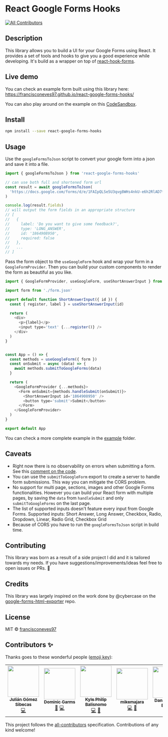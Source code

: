 # React Google Forms Hooks
<!-- ALL-CONTRIBUTORS-BADGE:START - Do not remove or modify this section -->
[![All Contributors](https://img.shields.io/badge/all_contributors-5-orange.svg?style=flat-square)](#contributors-)
<!-- ALL-CONTRIBUTORS-BADGE:END -->

## Description

This library allows you to build a UI for your Google Forms using React. It provides a set of tools and hooks to give you a good experience while developing. It's build as a wrapper on top of [react-hook-forms](https://github.com/react-hook-form/react-hook-form).

## Live demo

You can check an example form built using this library here: https://francisconeves97.github.io/react-google-forms-hooks/

You can also play around on the example on this [CodeSandbox](https://codesandbox.io/s/pedantic-gould-w0ib1?file=/src/App.js).

## Install

```bash
npm install --save react-google-forms-hooks
```

## Usage

Use the `googleFormsToJson` script to convert your google form into a json and save it into a file.

```javascript
import { googleFormsToJson } from 'react-google-forms-hooks'

// can use both full and shortened form url
const result = await googleFormsToJson(
  'https://docs.google.com/forms/d/e/1FAIpQLSe5U3qvg8WHs4nkU-e6h2RlAD7fKoCkou6HO2w2-tXYIA_F8g/viewform'
)

console.log(result.fields)
// will output the form fields in an appropriate structure
// [
//   {
//     label: 'Do you want to give some feedback?',
//     type: 'LONG_ANSWER',
//     id: '1864908950',
//     required: false
//   },
//   ...
// ]
```

Pass the form object to the `useGoogleForm` hook and wrap your form in a `GoogleFormProvider`. Then you can build your custom components to render the form as beautiful as you like.

```javascript
import { GoogleFormProvider, useGoogleForm, useShortAnswerInput } from 'react-google-forms-hooks'

import form from './form.json'

export default function ShortAnswerInput({ id }) {
  const { register, label } = useShortAnswerInput(id)

  return (
    <div>
      <p>{label}</p>
      <input type='text' {...register()} />
    </div>
  )
}


const App = () => {
  const methods = useGoogleForm({ form })
  const onSubmit = async (data) => {
    await methods.submitToGoogleForms(data)
  }

  return (
    <GoogleFormProvider {...methods}>
      <Form onSubmit={methods.handleSubmit(onSubmit)}>
        <ShortAnswerInput id='1864908950' />
        <button type='submit'>Submit</button>
      </Form>
    </GoogleFormProvider>
  )
}

export default App
```

You can check a more complete example in the [example](https://github.com/francisconeves97/react-google-forms-hooks/blob/master/example/src/App.js) folder.

## Caveats

- Right now there is no observability on errors when submitting a form. See this [comment on the code](https://github.com/francisconeves97/react-google-forms-hooks/blob/ca5018e578cfb0e230f9be58dfeee4117db28160/src/hooks/useGoogleForm.ts#L61-L65).
- You can use the `submitToGoogleForm` export to create a server to handle form submissions. This way you can mitigate the CORS problem.
- No support for multi page, sections, images and other Google Forms functionalities. However you can build your React form with multiple pages, by saving the `data` from `handleSubmit` and only `submitToGoogleForms` on the last page.
- The list of supported inputs doesn't feature every input from Google Forms. Supported inputs: Short Answer, Long Answer, Checkbox, Radio, Dropdown, Linear, Radio Grid, Checkbox Grid
- Because of CORS you have to run the `googleFormsToJson` script in build time.

## Contributing

This library was born as a result of a side project I did and it is tailored towards my needs. If you have suggestions/improvements/ideas feel free to open issues or PRs. :rocket:

## Credits

This library was largely inspired on the work done by @cybercase on the [google-forms-html-exporter](https://github.com/cybercase/google-forms-html-exporter) repo.

## License

MIT © [francisconeves97](https://github.com/francisconeves97)

## Contributors ✨

Thanks goes to these wonderful people ([emoji key](https://allcontributors.org/docs/en/emoji-key)):

<!-- ALL-CONTRIBUTORS-LIST:START - Do not remove or modify this section -->
<!-- prettier-ignore-start -->
<!-- markdownlint-disable -->
<table>
  <tr>
    <td align="center"><a href="https://github.com/juliangsibecas"><img src="https://avatars.githubusercontent.com/u/25715495?v=4?s=100" width="100px;" alt=""/><br /><sub><b>Julián Gómez Sibecas</b></sub></a><br /><a href="https://github.com/francisconeves97/react-google-forms-hooks/commits?author=juliangsibecas" title="Code">💻</a></td>
    <td align="center"><a href="https://lumen.media"><img src="https://avatars.githubusercontent.com/u/489221?v=4?s=100" width="100px;" alt=""/><br /><sub><b>Dominic Garms</b></sub></a><br /><a href="#ideas-dohomi" title="Ideas, Planning, & Feedback">🤔</a> <a href="https://github.com/francisconeves97/react-google-forms-hooks/commits?author=dohomi" title="Code">💻</a></td>
    <td align="center"><a href="https://github.com/kbalisnomo"><img src="https://avatars.githubusercontent.com/u/42983430?v=4?s=100" width="100px;" alt=""/><br /><sub><b>Kyle Philip Balisnomo</b></sub></a><br /><a href="https://github.com/francisconeves97/react-google-forms-hooks/commits?author=kbalisnomo" title="Code">💻</a> <a href="https://github.com/francisconeves97/react-google-forms-hooks/issues?q=author%3Akbalisnomo" title="Bug reports">🐛</a></td>
    <td align="center"><a href="https://github.com/mikemajara"><img src="https://avatars.githubusercontent.com/u/15649320?v=4?s=100" width="100px;" alt=""/><br /><sub><b>mikemajara</b></sub></a><br /><a href="https://github.com/francisconeves97/react-google-forms-hooks/commits?author=mikemajara" title="Code">💻</a> <a href="#ideas-mikemajara" title="Ideas, Planning, & Feedback">🤔</a></td>
    <td align="center"><a href="https://github.com/DanielOrtel"><img src="https://avatars.githubusercontent.com/u/19431728?v=4?s=100" width="100px;" alt=""/><br /><sub><b>Daniel Ferenc Balogh</b></sub></a><br /><a href="https://github.com/francisconeves97/react-google-forms-hooks/issues?q=author%3ADanielOrtel" title="Bug reports">🐛</a></td>
  </tr>
</table>

<!-- markdownlint-restore -->
<!-- prettier-ignore-end -->

<!-- ALL-CONTRIBUTORS-LIST:END -->

This project follows the [all-contributors](https://github.com/all-contributors/all-contributors) specification. Contributions of any kind welcome!